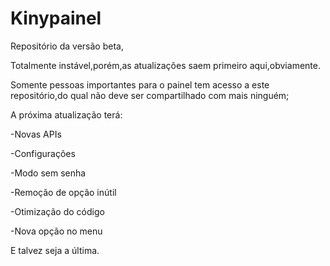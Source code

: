 # Kinypainel

Repositório da versão beta,

Totalmente instável,porém,as atualizações saem primeiro aqui,obviamente.

Somente pessoas importantes para o painel tem acesso a este repositório,do qual não deve ser compartilhado com mais ninguém;

A próxima atualização terá:

-Novas APIs

-Configurações

-Modo sem senha

-Remoção de opção inútil

-Otimização do código

-Nova opção no menu

E talvez seja a última.
